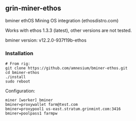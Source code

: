 ## grin-miner-ethos
bminer ethOS Mining OS integration (ethosdistro.com)

Works with ethos 1.3.3 (latest), other versions are not tested.

bminer version: v12.2.0-937f19b-ethos

### Installation
```
# From rig:
git clone https://github.com/amnesium/bminer-ethos.git
cd bminer-ethos
./install
sudo reboot
```

Configuration:
```
miner [worker] bminer
bminer=proxywallet farm@test.com
bminer=proxypool1 us-east.stratum.grinmint.com:3416
bminer=poolpass1 farmpw
```

